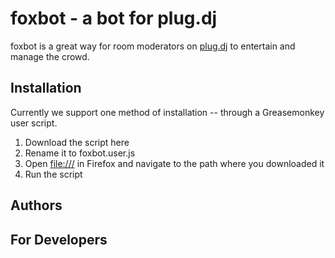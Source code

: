 foxbot - a bot for plug.dj
==========================
foxbot is a great way for room moderators on [plug.dj](http://plug.dj) to entertain and manage the crowd.

Installation
------------
Currently we support one method of installation -- through a Greasemonkey user script.
1. Download the script here
2. Rename it to foxbot.user.js
3. Open [file:///](file:///) in Firefox and navigate to the path where you downloaded it
4. Run the script

Authors
-------



For Developers
--------------
